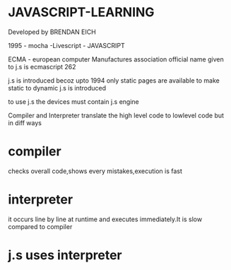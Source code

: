 # JAVASCRIPT-LEARNING
Developed by BRENDAN EICH 

1995 - mocha -Livescript - JAVASCRIPT

ECMA - european computer Manufactures association
official name given to j.s is ecmascript 262

j.s is introduced becoz upto 1994 only static pages are available to make static to dynamic j.s is introduced

to use j.s the devices must contain  j.s engine

Compiler and Interpreter translate the high level code to lowlevel code but in diff ways

# compiler 
checks overall code,shows every mistakes,execution is fast
# interpreter

it occurs line by line at runtime and executes immediately.It is slow compared to compiler

# j.s uses interpreter

